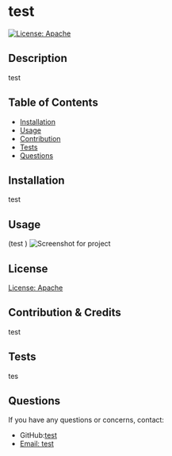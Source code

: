 
  # test

  [![License: Apache](https://img.shields.io/badge/license-Apache-blue)](https://choosealicense.com/licenses/apache-2.0/) 

  ## Description
  test

  ## Table of Contents 
  * [Installation](#installation)
  * [Usage](#usage)
  * [Contribution](#contribution)
  * [Tests](#tests)
  * [Questions](#questions)
  
  ## Installation
  test

  ## Usage 
  (test
)
  ![Screenshot for project](./assets/images/test)

  ## License 
  [License: Apache](https://choosealicense.com/licenses/apache-2.0/)

  ## Contribution & Credits
  test

  ## Tests
  tes

  ## Questions 
  If you have any questions or concerns, contact:
  * GitHub:[test](https://github.com/test)
  * [Email: test](mailto:test)
